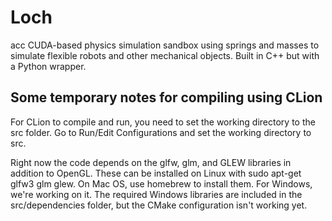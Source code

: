 # Loch
acc CUDA-based physics simulation sandbox using springs and masses to simulate flexible robots and other mechanical objects. Built in C++ but with a Python wrapper.

## Some temporary notes for compiling using CLion

For CLion to compile and run, you need to set the working directory to the src folder. Go to Run/Edit Configurations and set the working directory to src.

Right now the code depends on the glfw, glm, and GLEW libraries in addition to OpenGL. These can be installed on Linux with sudo apt-get glfw3 glm glew. On Mac OS, use homebrew to install them. For Windows, we're working on it. The required Windows libraries are included in the src/dependencies folder, but the CMake configuration isn't working yet.
